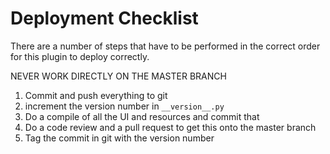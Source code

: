# Deployment Checklist

There are a number of steps that have to be performed in the correct order for this plugin to deploy correctly. 

NEVER WORK DIRECTLY ON THE MASTER BRANCH

1. Commit and push everything to git
2. increment the version number in `__version__.py`
2. Do a compile of all the UI and resources and commit that
3. Do a code review and a pull request to get this onto the master branch
4. Tag the commit in git with the version number